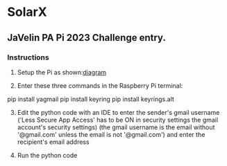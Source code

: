 # SolarX
## JaVelin PA Pi 2023 Challenge entry.

### Instructions
1. Setup the Pi as shown:[diagram](https://user-images.githubusercontent.com/108481836/235369337-8b24902e-1861-4ee1-ad27-45670edde3f6.png)

2. Enter these three commands in the Raspberry Pi terminal:

  pip install yagmail
  pip install keyring
  pip install keyrings.alt

3. Edit the python code with an IDE to enter the sender's gmail username ('Less Secure App Access' has to be ON in security settings the gmail account's security settings) (the gmail username is the email without '@gmail.com' unless the email is not '@gmail.com') and enter the recipient's email address

4. Run the python code
